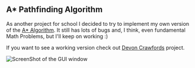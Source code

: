 ## A* Pathfinding Algorithm

As another project for school I decided to try to implement my own version of the
[A* Algorithm](https://en.wikipedia.org/wiki/A*_search_algorithm). It still has
lots of bugs and, I think, even fundamental Math Problems, but I'll keep on working :)

If you want to see a working version check out [Devon Crawfords](https://www.youtube.com/watch?v=1-YPj5Vt0oQ)
project.

![ScreenShot of the GUI window](/docs/Screenshot.jpg)
